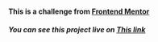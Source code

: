 <h4>This is a challenge from <a href="https://www.frontendmentor.io/challenges/qr-code-component-iux_sIO_H">Frontend Mentor</a></h4>
<h5>You can see this project live on <a target="_blank" href="https://qr-code-challenge-fcc.vercel.app">This link</a></h5>


